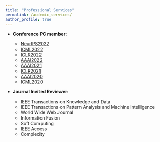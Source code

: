 ```yaml
---
title: "Professional Services"
permalink: /acdemic_services/
author_profile: true
---
```


* **Conference PC member:**
  * [NeurIPS2022](https://neurips.cc/Conferences/2022/) 
  * [ICML2022](https://icml.cc/Conferences/2022) 
  * [ICLR2022](https://iclr.cc/) 
  * [AAAI2022](https://aaai.org/Conferences/AAAI-22/)
  * [AAAI2021](https://aaai.org/Conferences/AAAI-21/)
  * [ICLR2021](https://iclr.cc/)
  * [AAAI2020](https://aaai.org/Conferences/AAAI-20/)
  * [ICML2020](https://icml.cc/)
  
* **Journal Invited Reviewer:**
  * IEEE Transactions on Knowledge and Data
  * IEEE Transactions on Pattern Analysis and Machine Intelligence
  * World Wide Web Journal
  * Information Fusion
  * Soft Computing
  * IEEE Access
  * Complexity 
